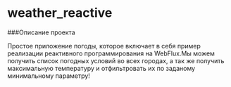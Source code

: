 # weather_reactive

###Описание проекта

Простое приложение погоды, которое включает в себя пример реализации реактивного программирования на WebFlux.Мы можем получить список погодных условий во всех городах, а так же получить максимальную температуру и отфильтровать их по заданому минимальному параметру!

